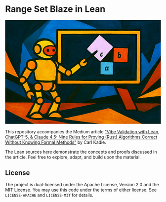 # Range Set Blaze in Lean

![Vibe Validation Title Image](TitleImage1.png)

This repository accompanies the Medium article ["Vibe Validation with Lean, ChatGPT-5, & Claude 4.5: Nine Rules for Proving (Rust) Algorithms Correct Without Knowing Formal Methods"](https://medium.com/@carlmkadie/vibe-validation-with-lean-chatgpt-5-claude-4-5-nine-rules-for-proving-rust-algorithms-correct-without-knowing-formal-methods-56494bb2b119) by Carl Kadie.

The Lean sources here demonstrate the concepts and proofs discussed in the article. Feel free to explore, adapt, and build upon the material.

## License

The project is dual-licensed under the Apache License, Version 2.0 and the MIT License. You may use this code under the terms of either license. See `LICENSE-APACHE` and `LICENSE-MIT` for details.
